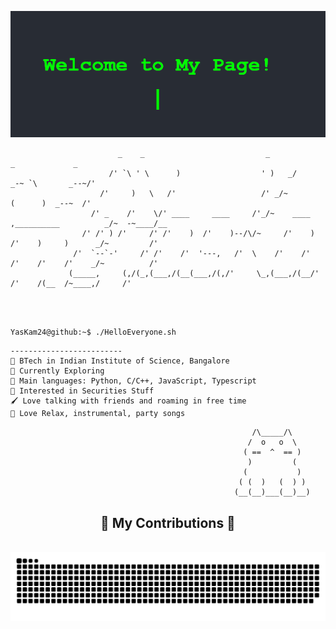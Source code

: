 
<p align="center">
  <img src="https://github.com/YasKam24/YasKam24/blob/main/assests/Animation.gif" alt="Typing Animation">
</p>




```
                        _    _                           _                                   _             _ 
                      /' `\ ' \      )                  ' )   _/                          _-~ `\       _--~/'
                    /'     )   \   /'                   /' _/~                           (      )  _--~  /'  
                  /' _    /'    \/' ____     ____     /'_/~    ____     ,__________          _/~  -~____/__  
                /' /' ) /'     /' /'    )  /'    )--/\/~     /'    )   /'    )     )      _/~         /'     
              /'  `--`-'     /' /'    /'  '---,   /'  \    /'    /'  /'    /'    /'    _/~          /'       
             (_____,     (,/(_,(___,/(__(___,/(,/'     \_,(___,/(__/'    /'    /(__  /~____,/     /'               
                                                                                                         
                                                                                     
                                                                                                 
```

``` Console
YasKam24@github:~$ ./HelloEveryone.sh
```

```
-------------------------
🏫 BTech in Indian Institute of Science, Bangalore
🔎 Currently Exploring
🌟 Main languages: Python, C/C++, JavaScript, Typescript
🚩 Interested in Securities Stuff
🖌️ Love talking with friends and roaming in free time
🎵 Love Relax, instrumental, party songs
```
```
                                                      /\_____/\
                                                     /  o   o  \
                                                    ( ==  ^  == )
                                                     )         (
                                                    (           )
                                                   ( (  )   (  ) )
                                                  (__(__)___(__)__)
```

<div align="center">
  <h2>🐍 My Contributions 🐍</h2>
  <br>
  <img alt="snake eating my contributions" src="https://raw.githubusercontent.com/salesp07/salesp07/output/github-contribution-grid-snake.svg" />
  
  <br/><br/><br/>
</div>




<!--
**YasKam24/YasKam24** is a ✨ _special_ ✨ repository because its `README.md` (this file) appears on your GitHub profile.

Here are some ideas to get you started:

- 🔭 I’m currently working on ...
- 🌱 I’m currently learning ...
- 👯 I’m looking to collaborate on ...
- 🤔 I’m looking for help with ...
- 💬 Ask me about ...
- 📫 How to reach me: ...
- 😄 Pronouns: ...
- ⚡ Fun fact: ...
-->
